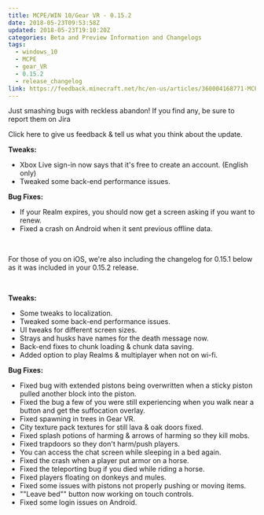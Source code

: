 ```yaml
---
title: MCPE/WIN 10/Gear VR - 0.15.2
date: 2018-05-23T09:53:58Z
updated: 2018-05-23T19:10:20Z
categories: Beta and Preview Information and Changelogs
tags:
  - windows_10
  - MCPE
  - gear_VR
  - 0.15.2
  - release_changelog
link: https://feedback.minecraft.net/hc/en-us/articles/360004168771-MCPE-WIN-10-Gear-VR-0-15-2
---
```


Just smashing bugs with reckless abandon! If you find any, be sure to report them on Jira

Click here to give us feedback & tell us what you think about the update.

**Tweaks:**

-   Xbox Live sign-in now says that it\'s free to create an account. (English only)
-   Tweaked some back-end performance issues.

**Bug Fixes:**

-   If your Realm expires, you should now get a screen asking if you want to renew.
-   Fixed a crash on Android when it sent previous offline data.

 

For those of you on iOS, we\'re also including the changelog for 0.15.1 below as it was included in your 0.15.2 release.

 

**Tweaks:**

-   Some tweaks to localization.
-   Tweaked some back-end performance issues.
-   UI tweaks for different screen sizes.
-   Strays and husks have names for the death message now.
-   Back-end fixes to chunk loading & chunk data saving.
-   Added option to play Realms & multiplayer when not on wi-fi.

**Bug Fixes:**

-   Fixed bug with extended pistons being overwritten when a sticky piston pulled another block into the piston.
-   Fixed the bug a few of you were still experiencing when you walk near a button and get the suffocation overlay.
-   Fixed spawning in trees in Gear VR.
-   City texture pack textures for still lava & oak doors fixed.
-   Fixed splash potions of harming & arrows of harming so they kill mobs.
-   Fixed trapdoors so they don\'t harm/push players.
-   You can access the chat screen while sleeping in a bed again.
-   Fixed the crash when a player put armor on a horse.
-   Fixed the teleporting bug if you died while riding a horse.
-   Fixed players floating on donkeys and mules.
-   Fixed some issues with pistons not properly pushing or moving items.
-   \"\"Leave bed\"\" button now working on touch controls.
-   Fixed some login issues on Android.

<div>

 

</div>
